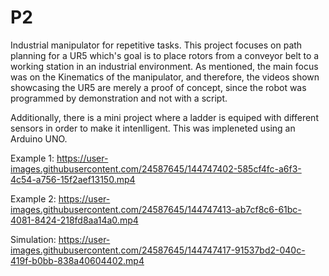 # P2
Industrial manipulator for repetitive tasks. This project focuses on path 
planning for a UR5 which's goal is to place rotors from a conveyor belt to 
a working station in an industrial environment. As mentioned, the main focus was on the Kinematics 
of the manipulator, and therefore, the videos shown showcasing the UR5 are merely a proof of concept, since the 
robot was programmed by demonstration and not with a script. 


Additionally, there is a mini project where a ladder is equiped with different sensors in order to make it intenlligent. 
This was impleneted using an Arduino UNO.

Example 1: 
https://user-images.githubusercontent.com/24587645/144747402-585cf4fc-a6f3-4c54-a756-15f2aef13150.mp4

Example 2: 
https://user-images.githubusercontent.com/24587645/144747413-ab7cf8c6-61bc-4081-8424-218fd8aa14a0.mp4

Simulation: 
https://user-images.githubusercontent.com/24587645/144747417-91537bd2-040c-419f-b0bb-838a40604402.mp4

